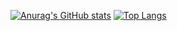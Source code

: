 [![Anurag's GitHub stats](https://github-readme-stats.vercel.app/api?username=Alex-YuYan)](https://github.com/anuraghazra/github-readme-stats)
[![Top Langs](https://github-readme-stats.vercel.app/api/top-langs/?username=Alex-YuYan&layout=compact)](https://github.com/anuraghazra/github-readme-stats)
